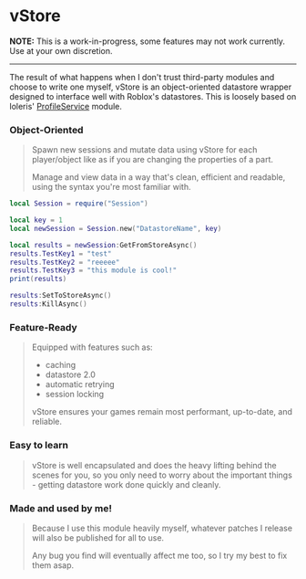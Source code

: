 # vStore
**NOTE:** This is a work-in-progress, some features may not work currently. Use at your own discretion.

--------

The result of what happens when I don't trust third-party modules and choose to write one myself, vStore is an object-oriented datastore wrapper designed to interface well with Roblox's datastores. This is loosely based on loleris' [ProfileService](https://github.com/MadStudioRoblox/ProfileService) module.





### **Object-Oriented**
> Spawn new sessions and mutate data using vStore for each player/object like as if you are changing the properties of a part. 
> 
> Manage and view data in a way that's clean, efficient and readable, using the syntax you're most familiar with.

```lua
local Session = require("Session")

local key = 1
local newSession = Session.new("DatastoreName", key)

local results = newSession:GetFromStoreAsync()
results.TestKey1 = "test"
results.TestKey2 = "reeeee"
results.TestKey3 = "this module is cool!"
print(results)

results:SetToStoreAsync()
results:KillAsync()
```

### **Feature-Ready**
> Equipped with features such as:
> - caching
> - datastore 2.0
> - automatic retrying
> - session locking
> 
> vStore ensures your games remain most performant, up-to-date, and reliable.

### **Easy to learn**
> vStore is well encapsulated and does the heavy lifting behind the scenes for you, so you only need to worry about the important things - getting datastore work done quickly and cleanly.

### **Made and used by me!**
> Because I use this module heavily myself, whatever patches I release will also be published for all to use. 
> 
> Any bug you find will eventually affect me too, so I try my best to fix them asap.
